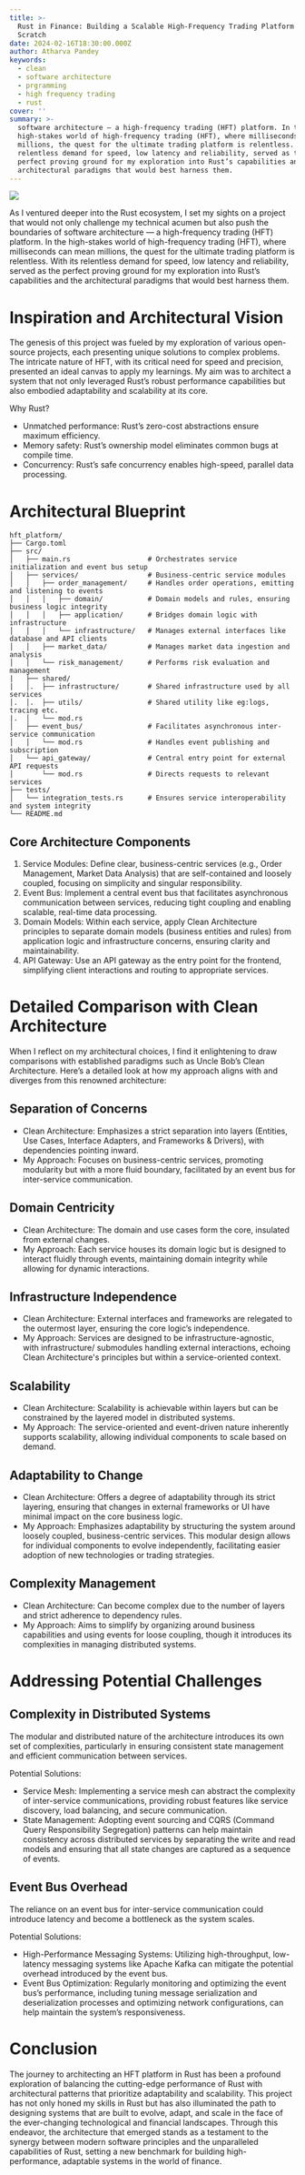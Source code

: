 ```yaml
---
title: >-
  Rust in Finance: Building a Scalable High-Frequency Trading Platform from
  Scratch
date: 2024-02-16T18:30:00.000Z
author: Atharva Pandey
keywords:
  - clean
  - software architecture
  - prgramming
  - high frequency trading
  - rust
cover: ''
summary: >-
  software architecture — a high-frequency trading (HFT) platform. In the
  high-stakes world of high-frequency trading (HFT), where milliseconds can mean
  millions, the quest for the ultimate trading platform is relentless. With its
  relentless demand for speed, low latency and reliability, served as the
  perfect proving ground for my exploration into Rust’s capabilities and the
  architectural paradigms that would best harness them.
---
```


![](/admin/crab-transformed.webp)

As I ventured deeper into the Rust ecosystem, I set my sights on a project that would not only challenge my technical acumen but also push the boundaries of software architecture — a high-frequency trading (HFT) platform. In the high-stakes world of high-frequency trading (HFT), where milliseconds can mean millions, the quest for the ultimate trading platform is relentless. With its relentless demand for speed, low latency and reliability, served as the perfect proving ground for my exploration into Rust’s capabilities and the architectural paradigms that would best harness them.

# Inspiration and Architectural Vision

The genesis of this project was fueled by my exploration of various open-source projects, each presenting unique solutions to complex problems. The intricate nature of HFT, with its critical need for speed and precision, presented an ideal canvas to apply my learnings. My aim was to architect a system that not only leveraged Rust’s robust performance capabilities but also embodied adaptability and scalability at its core.

Why Rust?

* Unmatched performance: Rust’s zero-cost abstractions ensure maximum efficiency.
* Memory safety: Rust’s ownership model eliminates common bugs at compile time.
* Concurrency: Rust’s safe concurrency enables high-speed, parallel data processing.

# Architectural Blueprint

```shell
hft_platform/
├── Cargo.toml
├── src/
│   ├── main.rs                   # Orchestrates service initialization and event bus setup
│   ├── services/                 # Business-centric service modules
│   │   ├── order_management/     # Handles order operations, emitting and listening to events
│   │   │   ├── domain/           # Domain models and rules, ensuring business logic integrity
│   │   │   ├── application/      # Bridges domain logic with infrastructure
│   │   │   └── infrastructure/   # Manages external interfaces like database and API clients
│   │   ├── market_data/          # Manages market data ingestion and analysis
│   │   └── risk_management/      # Performs risk evaluation and management
|   ├── shared/
|   │.  ├── infrastructure/       # Shared infrastructure used by all services
│.  │.  ├── utils/                # Shared utility like eg:logs, tracing etc.
|.  │   └── mod.rs
│   ├── event_bus/                # Facilitates asynchronous inter-service communication
│   │   └── mod.rs                # Handles event publishing and subscription
│   └── api_gateway/              # Central entry point for external API requests
│       └── mod.rs                # Directs requests to relevant services
├── tests/
│   └── integration_tests.rs      # Ensures service interoperability and system integrity
└── README.md
```

## Core Architecture Components

1. Service Modules: Define clear, business-centric services (e.g., Order Management, Market Data Analysis) that are self-contained and loosely coupled, focusing on simplicity and singular responsibility.
2. Event Bus: Implement a central event bus that facilitates asynchronous communication between services, reducing tight coupling and enabling scalable, real-time data processing.
3. Domain Models: Within each service, apply Clean Architecture principles to separate domain models (business entities and rules) from application logic and infrastructure concerns, ensuring clarity and maintainability.
4. API Gateway: Use an API gateway as the entry point for the frontend, simplifying client interactions and routing to appropriate services.

# Detailed Comparison with Clean Architecture

When I reflect on my architectural choices, I find it enlightening to draw comparisons with established paradigms such as Uncle Bob’s Clean Architecture. Here’s a detailed look at how my approach aligns with and diverges from this renowned architecture:

## Separation of Concerns

* Clean Architecture: Emphasizes a strict separation into layers (Entities, Use Cases, Interface Adapters, and Frameworks & Drivers), with dependencies pointing inward.
* My Approach: Focuses on business-centric services, promoting modularity but with a more fluid boundary, facilitated by an event bus for inter-service communication.

## Domain Centricity

* Clean Architecture: The domain and use cases form the core, insulated from external changes.
* My Approach: Each service houses its domain logic but is designed to interact fluidly through events, maintaining domain integrity while allowing for dynamic interactions.

## Infrastructure Independence

* Clean Architecture: External interfaces and frameworks are relegated to the outermost layer, ensuring the core logic’s independence.
* My Approach: Services are designed to be infrastructure-agnostic, with infrastructure/ submodules handling external interactions, echoing Clean Architecture's principles but within a service-oriented context.

## Scalability

* Clean Architecture: Scalability is achievable within layers but can be constrained by the layered model in distributed systems.
* My Approach: The service-oriented and event-driven nature inherently supports scalability, allowing individual components to scale based on demand.

## Adaptability to Change

* Clean Architecture: Offers a degree of adaptability through its strict layering, ensuring that changes in external frameworks or UI have minimal impact on the core business logic.
* My Approach: Emphasizes adaptability by structuring the system around loosely coupled, business-centric services. This modular design allows for individual components to evolve independently, facilitating easier adoption of new technologies or trading strategies.

## Complexity Management

* Clean Architecture: Can become complex due to the number of layers and strict adherence to dependency rules.
* My Approach: Aims to simplify by organizing around business capabilities and using events for loose coupling, though it introduces its complexities in managing distributed systems.

# Addressing Potential Challenges

## Complexity in Distributed Systems

The modular and distributed nature of the architecture introduces its own set of complexities, particularly in ensuring consistent state management and efficient communication between services.

Potential Solutions:

* Service Mesh: Implementing a service mesh can abstract the complexity of inter-service communications, providing robust features like service discovery, load balancing, and secure communication.
* State Management: Adopting event sourcing and CQRS (Command Query Responsibility Segregation) patterns can help maintain consistency across distributed services by separating the write and read models and ensuring that all state changes are captured as a sequence of events.

## Event Bus Overhead

The reliance on an event bus for inter-service communication could introduce latency and become a bottleneck as the system scales.

Potential Solutions:

* High-Performance Messaging Systems: Utilizing high-throughput, low-latency messaging systems like Apache Kafka can mitigate the potential overhead introduced by the event bus.
* Event Bus Optimization: Regularly monitoring and optimizing the event bus’s performance, including tuning message serialization and deserialization processes and optimizing network configurations, can help maintain the system’s responsiveness.

# Conclusion

The journey to architecting an HFT platform in Rust has been a profound exploration of balancing the cutting-edge performance of Rust with architectural patterns that prioritize adaptability and scalability. This project has not only honed my skills in Rust but has also illuminated the path to designing systems that are built to evolve, adapt, and scale in the face of the ever-changing technological and financial landscapes. Through this endeavor, the architecture that emerged stands as a testament to the synergy between modern software principles and the unparalleled capabilities of Rust, setting a new benchmark for building high-performance, adaptable systems in the world of finance.
